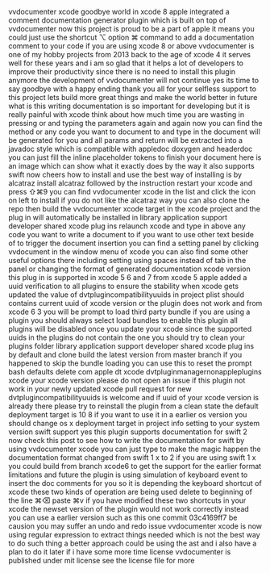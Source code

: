vvdocumenter xcode goodbye world in xcode 8 apple integrated a comment documentation generator plugin which is built on top of vvdocumenter now this project is proud to be a part of apple it means you could just use the shortcut ⌥ option ⌘ command to add a documentation comment to your code if you are using xcode 8 or above vvdocumenter is one of my hobby projects from 2013 back to the age of xcode 4 it serves well for these years and i am so glad that it helps a lot of developers to improve their productivity since there is no need to install this plugin anymore the development of vvdocumenter will not continue yes its time to say goodbye with a happy ending thank you all for your selfless support to this project lets build more great things and make the world better in future what is this writing documentation is so important for developing but it is really painful with xcode think about how much time you are wasting in pressing or and typing the parameters again and again now you can find the method or any code you want to document to and type in the document will be generated for you and all params and return will be extracted into a javadoc style which is compatible with appledoc doxygen and headerdoc you can just fill the inline placeholder tokens to finish your document here is an image which can show what it exactly does by the way it also supports swift now cheers how to install and use the best way of installing is by alcatraz install alcatraz followed by the instruction restart your xcode and press ⇧⌘9 you can find vvdocumenter xcode in the list and click the icon on left to install if you do not like the alcatraz way you can also clone the repo then build the vvdocumenter xcode target in the xcode project and the plug in will automatically be installed in library application support developer shared xcode plug ins relaunch xcode and type in above any code you want to write a document to if you want to use other text beside of to trigger the document insertion you can find a setting panel by clicking vvdocument in the window menu of xcode you can also find some other useful options there including setting using spaces instead of tab in the panel or changing the format of generated documentation xcode version this plug in is supported in xcode 5 6 and 7 from xcode 5 apple added a uuid verification to all plugins to ensure the stability when xcode gets updated the value of dvtplugincompatibilityuuids in project plist should contains current uuid of xcode version or the plugin does not work and from xcode 6 3 you will be prompt to load third party bundle if you are using a plugin you should always select load bundles to enable this plugin all plugins will be disabled once you update your xcode since the supported uuids in the plugins do not contain the one you should try to clean your plugins folder library application support developer shared xcode plug ins by default and clone build the latest version from master branch if you happened to skip the bundle loading you can use this to reset the prompt bash defaults delete com apple dt xcode dvtpluginmanagernonappleplugins xcode your xcode version please do not open an issue if this plugin not work in your newly updated xcode pull request for new dvtplugincompatibilityuuids is welcome and if uuid of your xcode version is already there please try to reinstall the plugin from a clean state the default deployment target is 10 8 if you want to use it in a earlier os version you should change os x deployment target in project info setting to your system version swift support yes this plugin supports documentation for swift 2 now check this post to see how to write the documentation for swift by using vvdocumenter xcode you can just type to make the magic happen the documentation format changed from swift 1 x to 2 if you are using swift 1 x you could build from branch xcode6 to get the support for the earlier format limitations and future the plugin is using simulation of keyboard event to insert the doc comments for you so it is depending the keyboard shortcut of xcode these two kinds of operation are being used delete to beginning of the line ⌘⌫ paste ⌘v if you have modified these two shortcuts in your xcode the newset version of the plugin would not work correctly instead you can use a earlier version such as this one commit 03c4169ff7 be causion you may suffer an undo and redo issue vvdocumenter xcode is now using regular expression to extract things needed which is not the best way to do such thing a better approach could be using the ast and i also have a plan to do it later if i have some more time license vvdocumenter is published under mit license see the license file for more